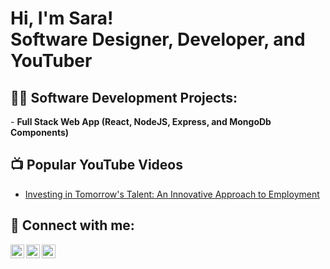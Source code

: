 <h1>Hi, I'm Sara! <br/>Software Designer, Developer, and YouTuber</h1>

<h2>👨‍💻 Software Development Projects:</h2>
- <b>Full Stack Web App (React, NodeJS, Express, and MongoDb Components)</b>

<h2>📺 Popular YouTube Videos</h2>

- [Investing in Tomorrow's Talent: An Innovative Approach to Employment](https://www.youtube.com/watch?v=pt3Qlg3YXzE)

<h2> 🤳 Connect with me:</h2>

[<img align="left" alt="SaraRoss | YouTube" width="22px" src="https://cdn.jsdelivr.net/npm/simple-icons@v3/icons/youtube.svg" />][youtube]
[<img align="left" alt="SaraRoss | LinkedIn" width="22px" src="https://cdn.jsdelivr.net/npm/simple-icons@v3/icons/linkedin.svg" />][linkedin]
[<img align="left" alt="SaraRoss | Instagram" width="22px" src="https://cdn.jsdelivr.net/npm/simple-icons@v3/icons/instagram.svg" />][instagram]

[youtube]: https://youtube.com/@saradesigns-tv9kk?si=ZGvPE9Zgt7G4WOMn
[linkedin]: www.linkedin.com/in/sara-ross-342263313
[instagram]: https://www.instagram.com/sara.designs_sd?igsh=YTcyYzlmdXB0aHd4

